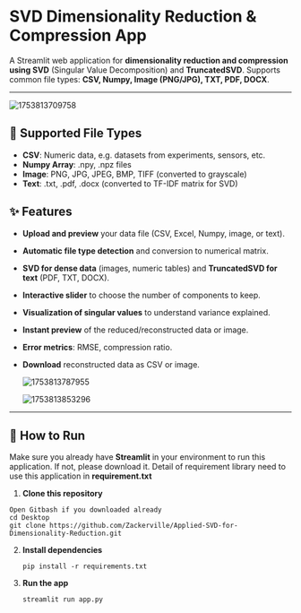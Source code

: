 # SVD Dimensionality Reduction & Compression App

A Streamlit web application for **dimensionality reduction and compression using SVD** (Singular Value Decomposition) and **TruncatedSVD**.
Supports common file types: **CSV, Numpy, Image (PNG/JPG), TXT, PDF, DOCX**.

---

![1753813709758](image/README/1753813709758.png)

## 📂 Supported File Types

- **CSV**: Numeric data, e.g. datasets from experiments, sensors, etc.
- **Numpy Array**: .npy, .npz files
- **Image**: PNG, JPG, JPEG, BMP, TIFF (converted to grayscale)
- **Text**: .txt, .pdf, .docx (converted to TF-IDF matrix for SVD)

## ✨ Features

- **Upload and preview** your data file (CSV, Excel, Numpy, image, or text).
- **Automatic file type detection** and conversion to numerical matrix.
- **SVD for dense data** (images, numeric tables) and **TruncatedSVD for text** (PDF, TXT, DOCX).
- **Interactive slider** to choose the number of components to keep.
- **Visualization of singular values** to understand variance explained.
- **Instant preview** of the reduced/reconstructed data or image.
- **Error metrics**: RMSE, compression ratio.
- **Download** reconstructed data as CSV or image.

  ![1753813787955](image/README/1753813787955.png)

  ![1753813853296](image/README/1753813853296.png)

---

## 🚀 How to Run

Make sure you already have **Streamlit** in your environment to run this application. If not, please download it. Detail of requirement library need to use this application in **requirement.txt**

1. **Clone this repository**

```
Open Gitbash if you downloaded already
cd Desktop
git clone https://github.com/Zackerville/Applied-SVD-for-Dimensionality-Reduction.git
```

2. **Install dependencies**

   ```
   pip install -r requirements.txt
   ```
3. **Run the app**

   ```
   streamlit run app.py
   ```
